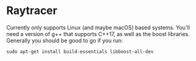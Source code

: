 # Raytracer

Currently only supports Linux (and maybe macOS) based systems. You'll need a version of g++ that
supports C++17, as well as the boost libraries. Generally you should be good to go if you run:

    sudo apt-get install build-essentials libboost-all-dev
